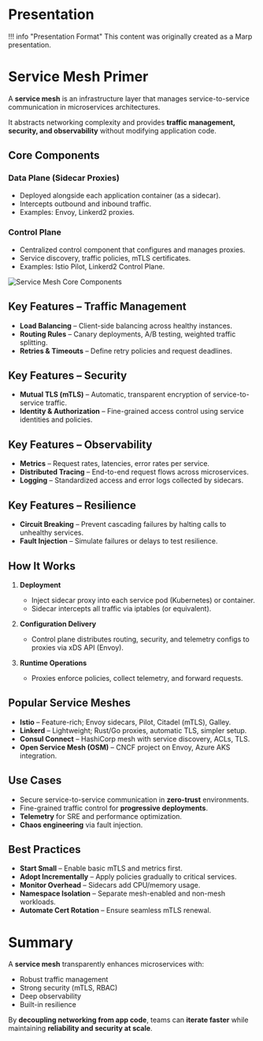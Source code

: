 # Presentation

!!! info "Presentation Format"
    This content was originally created as a Marp presentation.

<div class="slide-content" id="slide-1">

# Service Mesh Primer

A **service mesh** is an infrastructure layer that manages service-to-service communication in microservices architectures.

It abstracts networking complexity and provides **traffic management, security, and observability** without modifying application code.

</div>
<div class="slide-content" id="slide-2">

## Core Components

### Data Plane (Sidecar Proxies)
- Deployed alongside each application container (as a sidecar).
- Intercepts outbound and inbound traffic.
- Examples: Envoy, Linkerd2 proxies.

### Control Plane
- Centralized control component that configures and manages proxies.
- Service discovery, traffic policies, mTLS certificates.
- Examples: Istio Pilot, Linkerd2 Control Plane.

![Service Mesh Core Components](../assets/images/ServiceMeshArchitecture-Service_Mesh_Core_Components.png)

</div>
<div class="slide-content" id="slide-3">

## Key Features – Traffic Management

- **Load Balancing** – Client-side balancing across healthy instances.
- **Routing Rules** – Canary deployments, A/B testing, weighted traffic splitting.
- **Retries & Timeouts** – Define retry policies and request deadlines.

</div>
<div class="slide-content" id="slide-4">

## Key Features – Security

- **Mutual TLS (mTLS)** – Automatic, transparent encryption of service-to-service traffic.
- **Identity & Authorization** – Fine-grained access control using service identities and policies.

</div>
<div class="slide-content" id="slide-5">

## Key Features – Observability

- **Metrics** – Request rates, latencies, error rates per service.
- **Distributed Tracing** – End-to-end request flows across microservices.
- **Logging** – Standardized access and error logs collected by sidecars.

</div>
<div class="slide-content" id="slide-6">

## Key Features – Resilience

- **Circuit Breaking** – Prevent cascading failures by halting calls to unhealthy services.
- **Fault Injection** – Simulate failures or delays to test resilience.

</div>
<div class="slide-content" id="slide-7">

## How It Works

1. **Deployment**
    - Inject sidecar proxy into each service pod (Kubernetes) or container.
    - Sidecar intercepts all traffic via iptables (or equivalent).

2. **Configuration Delivery**
    - Control plane distributes routing, security, and telemetry configs to proxies via xDS API (Envoy).

3. **Runtime Operations**
    - Proxies enforce policies, collect telemetry, and forward requests.

</div>
<div class="slide-content" id="slide-8">

## Popular Service Meshes

- **Istio** – Feature-rich; Envoy sidecars, Pilot, Citadel (mTLS), Galley.
- **Linkerd** – Lightweight; Rust/Go proxies, automatic TLS, simpler setup.
- **Consul Connect** – HashiCorp mesh with service discovery, ACLs, TLS.
- **Open Service Mesh (OSM)** – CNCF project on Envoy, Azure AKS integration.

</div>
<div class="slide-content" id="slide-9">

## Use Cases

- Secure service-to-service communication in **zero-trust** environments.
- Fine-grained traffic control for **progressive deployments**.
- **Telemetry** for SRE and performance optimization.
- **Chaos engineering** via fault injection.

</div>
<div class="slide-content" id="slide-10">

## Best Practices

- **Start Small** – Enable basic mTLS and metrics first.
- **Adopt Incrementally** – Apply policies gradually to critical services.
- **Monitor Overhead** – Sidecars add CPU/memory usage.
- **Namespace Isolation** – Separate mesh-enabled and non-mesh workloads.
- **Automate Cert Rotation** – Ensure seamless mTLS renewal.

</div>
<div class="slide-content" id="slide-11">

# Summary

A **service mesh** transparently enhances microservices with:
- Robust traffic management
- Strong security (mTLS, RBAC)
- Deep observability
- Built-in resilience

By **decoupling networking from app code**, teams can **iterate faster** while maintaining **reliability and security at scale**.

</div>
